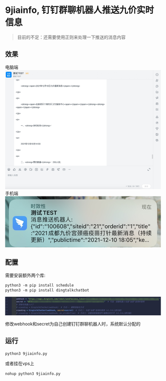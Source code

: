 # 9jiainfo, 钉钉群聊机器人推送九价实时信息

>目前的不足：还需要使用正则来处理一下推送的消息内容

## 效果

电脑端
![](assets/16392075707246.jpg)
手机端
![](assets/16392078363941.jpg)

## 配置

需要安装额外两个库:
```
python3 -m pip install schedule
python3 -m pip install dingtalkchatbot
```

![](assets/16392079543425.jpg)

修改webhook和secret为自己创建钉钉群聊机器人时，系统默认分配的


## 运行

`python3 9jiainfo.py`

或者挂在vps上

`nohup python3 9jiainfo.py`
